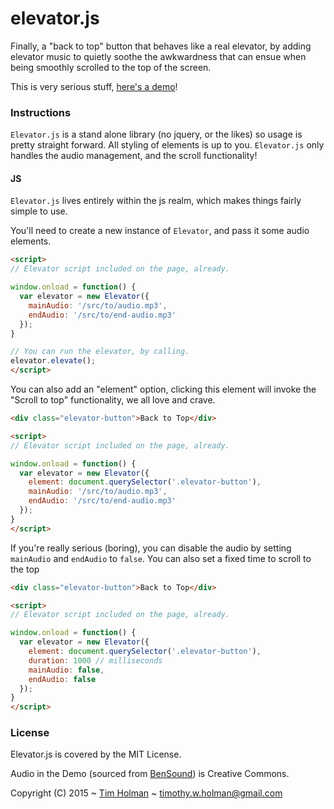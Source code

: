 # elevator.js
Finally, a "back to top" button that behaves like a real elevator, by adding elevator music to quietly soothe the awkwardness that can ensue when being smoothly scrolled to the top of the screen.

This is very serious stuff, [here's a demo](http://tholman.com/elevator.js)!

### Instructions

`Elevator.js` is a stand alone library (no jquery, or the likes) so usage is pretty straight forward. All styling of elements is up to you. `Elevator.js` only handles the audio management, and the scroll functionality!

#### JS

`Elevator.js` lives entirely within the js realm, which makes things fairly simple to use.

You'll need to create a new instance of `Elevator`, and pass it some audio elements.
```html
<script>
// Elevator script included on the page, already.

window.onload = function() {
  var elevator = new Elevator({
    mainAudio: '/src/to/audio.mp3',
    endAudio: '/src/to/end-audio.mp3'
  });
}

// You can run the elevator, by calling.
elevator.elevate();
</script>
```

You can also add an "element" option, clicking this element will invoke the "Scroll to top" functionality, we all love and crave.
```html
<div class="elevator-button">Back to Top</div>

<script>
// Elevator script included on the page, already.

window.onload = function() {
  var elevator = new Elevator({
    element: document.querySelector('.elevator-button'),
    mainAudio: '/src/to/audio.mp3',
    endAudio: '/src/to/end-audio.mp3'
  });
}
</script>
```

If you're really serious (boring), you can disable the audio by setting `mainAudio` and `endAudio` to `false`. You can also set a fixed time to scroll to the top
```html
<div class="elevator-button">Back to Top</div>

<script>
// Elevator script included on the page, already.

window.onload = function() {
  var elevator = new Elevator({
    element: document.querySelector('.elevator-button'),
    duration: 1000 // milliseconds
    mainAudio: false,
    endAudio: false
  });
}
</script>
```

### License

Elevator.js is covered by the MIT License.

Audio in the Demo (sourced from [BenSound](http://www.bensound.com/)) is Creative Commons.

Copyright (C) 2015 ~ [Tim Holman](http://tholman.com) ~ timothy.w.holman@gmail.com
